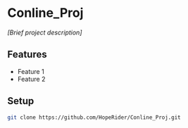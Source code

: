 # Conline_Proj  
*[Brief project description]*  

## Features  
- Feature 1  
- Feature 2  

## Setup  
```bash
git clone https://github.com/HopeRider/Conline_Proj.git

